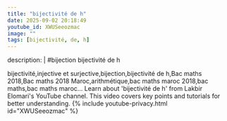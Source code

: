 ```yaml
---
title: "bijectivité de h"
date: 2025-09-02 20:18:49 
youtube_id: XWUSeeozmac
image: ""
tags: [bijectivité, de, h]
---
```

description: |
  #bijection
  bijectivité de h
  
  
  bijectivité,injective et surjective,bijection,bijectivité de h,Bac maths 2018,Bac maths 2018 Maroc,arithmétique,bac maths maroc 2018,bac maths,bac maths maroc...
  Learn about 'bijectivité de h' from Lakbir Elomari's YouTube channel. This video covers key points and tutorials for better understanding.
{% include youtube-privacy.html id="XWUSeeozmac" %}
